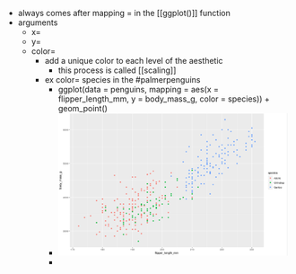 - always comes after mapping = in the [[ggplot()]] function
- arguments
	- x=
	- y=
	- color=
		- add a unique color to each level of the aesthetic
			- this process is called [[scaling]]
		- ex color= species in the #palmerpenguins
			- ggplot(data = penguins,
			              mapping = aes(x = flipper_length_mm, y = body_mass_g, color = species)) +
			              geom_point()
			- ![image.png](../assets/image_1672158344142_0.png)
			-